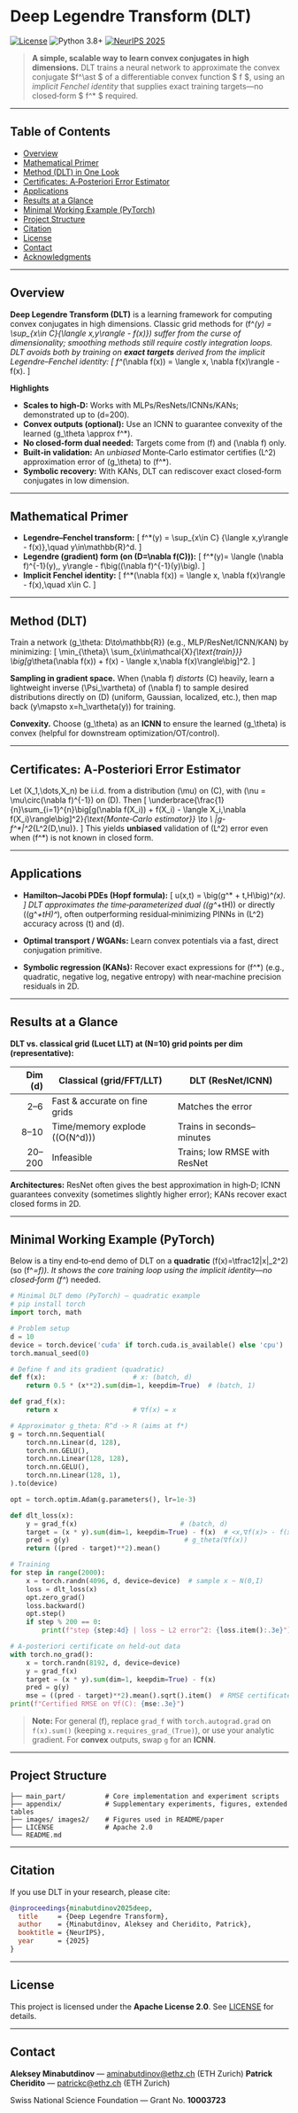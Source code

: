 # Deep Legendre Transform (DLT)

[![License](https://img.shields.io/badge/License-Apache%202.0-blue.svg)](LICENSE)
![Python 3.8+](https://img.shields.io/badge/Python-3.8%2B-blue)
[![NeurIPS 2025](https://img.shields.io/badge/NeurIPS-2025-purple.svg)](https://neurips.cc/)

> **A simple, scalable way to learn convex conjugates in high dimensions.**
> DLT trains a neural network to approximate the convex conjugate $f^\ast $ of a differentiable convex function $ f $, using an *implicit Fenchel identity* that supplies exact training targets—no closed‑form $ f^* $ required.

---

## Table of Contents

* [Overview](#overview)
* [Mathematical Primer](#mathematical-primer)
* [Method (DLT) in One Look](#method-dlt-in-one-look)
* [Certificates: A‑Posteriori Error Estimator](#certificates-a-posteriori-error-estimator)
* [Applications](#applications)
* [Results at a Glance](#results-at-a-glance)
* [Minimal Working Example (PyTorch)](#minimal-working-example-pytorch)
* [Project Structure](#project-structure)
* [Citation](#citation)
* [License](#license)
* [Contact](#contact)
* [Acknowledgments](#acknowledgments)

---

## Overview

**Deep Legendre Transform (DLT)** is a learning framework for computing convex conjugates in high dimensions.
Classic grid methods for \(f^*(y) = \sup_{x\in C}{\langle x,y\rangle - f(x)}\) suffer from the curse of dimensionality; smoothing methods still require costly integration loops. DLT avoids both by training on **exact targets** derived from the *implicit* Legendre–Fenchel identity:
\[
f^*(\nabla f(x)) = \langle x, \nabla f(x)\rangle - f(x).
\]

**Highlights**

* **Scales to high‑D:** Works with MLPs/ResNets/ICNNs/KANs; demonstrated up to (d=200).
* **Convex outputs (optional):** Use an ICNN to guarantee convexity of the learned \(g_\theta \approx f^*\).
* **No closed‑form dual needed:** Targets come from (f) and (\nabla f) only.
* **Built‑in validation:** An *unbiased* Monte‑Carlo estimator certifies \(L^2\) approximation error of \(g_\theta\) to \(f^*\).
* **Symbolic recovery:** With KANs, DLT can rediscover exact closed‑form conjugates in low dimension.

---

## Mathematical Primer

* **Legendre–Fenchel transform:**
  \[
  f^*(y) = \sup_{x\in C} {\langle x,y\rangle - f(x)},\quad y\in\mathbb{R}^d.
  \]
* **Legendre (gradient) form (on (D=\nabla f(C))):**
  \[
  f^*(y)= \langle (\nabla f)^{-1}(y),, y\rangle - f\big((\nabla f)^{-1}(y)\big).
  \]
* **Implicit Fenchel identity:**
  \[
  f^*(\nabla f(x)) = \langle x, \nabla f(x)\rangle - f(x),\quad x\in C.
  \]

---

## Method (DLT) 

Train a network (g_\theta: D\to\mathbb{R}) (e.g., MLP/ResNet/ICNN/KAN) by minimizing:
[
\min_{\theta}\ \sum_{x\in\mathcal{X}*{\text{train}}}
\big[g*\theta(\nabla f(x)) + f(x) - \langle x,\nabla f(x)\rangle\big]^2.
]

**Sampling in gradient space.** When \(\nabla f\) *distorts* \(C\) heavily, learn a lightweight inverse \(\Psi_\vartheta\) of \(\nabla f\) to sample desired distributions directly on (D) (uniform, Gaussian, localized, etc.), then map back (y\mapsto x=h_\vartheta(y)) for training.

**Convexity.** Choose \(g_\theta\) as an **ICNN** to ensure the learned \(g_\theta\) is convex (helpful for downstream optimization/OT/control).

---

## Certificates: A‑Posteriori Error Estimator

Let (X_1,\dots,X_n) be i.i.d. from a distribution (\mu) on (C), with (\nu = \mu\circ(\nabla f)^{-1}) on (D). Then
[
\underbrace{\frac{1}{n}\sum_{i=1}^{n}\big[g(\nabla f(X_i)) + f(X_i) - \langle X_i,\nabla f(X_i)\rangle\big]^2}_{\text{Monte‑Carlo estimator}}
\to \ |g-f^*|^2_{L^2(D,\nu)}.
]
This yields **unbiased** validation of (L^2) error even when (f^*) is not known in closed form.

---

## Applications

* **Hamilton–Jacobi PDEs (Hopf formula):**
  [
  u(x,t) = \big(g^* + t,H\big)^*(x).
  ]
  DLT approximates the time‑parameterized dual ((g^*+tH)) or directly ((g^*+tH)^*), often outperforming residual‑minimizing PINNs in (L^2) accuracy across (t) and (d).

* **Optimal transport / WGANs:** Learn convex potentials via a fast, direct conjugation primitive.

* **Symbolic regression (KANs):** Recover exact expressions for (f^*) (e.g., quadratic, negative log, negative entropy) with near‑machine precision residuals in 2D.

---

## Results at a Glance

**DLT vs. classical grid (Lucet LLT) at (N=10) grid points per dim (representative):**

| Dim (d) | Classical (grid/FFT/LLT)       | DLT (ResNet/ICNN)                 |
| ------: | ------------------------------ | --------------------------------- | 
|     2–6 | Fast & accurate on fine grids  | Matches the error                 | 
|    8–10 | Time/memory explode ((O(N^d))) | Trains in seconds–minutes         |
|  20–200 | Infeasible                     | Trains; low RMSE with ResNet      | 


**Architectures:** ResNet often gives the best approximation in high‑D; ICNN guarantees convexity (sometimes slightly higher error); KANs recover exact closed forms in 2D.

---

## Minimal Working Example (PyTorch)

Below is a tiny end‑to‑end demo of DLT on a **quadratic** (f(x)=\tfrac12|x|_2^2) (so (f^*=f)). It shows the core training loop using the implicit identity—no closed‑form (f^*) needed.

```python
# Minimal DLT demo (PyTorch) — quadratic example
# pip install torch
import torch, math

# Problem setup
d = 10
device = torch.device('cuda' if torch.cuda.is_available() else 'cpu')
torch.manual_seed(0)

# Define f and its gradient (quadratic)
def f(x):                      # x: (batch, d)
    return 0.5 * (x**2).sum(dim=1, keepdim=True)  # (batch, 1)

def grad_f(x):
    return x                   # ∇f(x) = x

# Approximator g_theta: R^d -> R (aims at f*)
g = torch.nn.Sequential(
    torch.nn.Linear(d, 128),
    torch.nn.GELU(),
    torch.nn.Linear(128, 128),
    torch.nn.GELU(),
    torch.nn.Linear(128, 1),
).to(device)

opt = torch.optim.Adam(g.parameters(), lr=1e-3)

def dlt_loss(x):
    y = grad_f(x)                          # (batch, d)
    target = (x * y).sum(dim=1, keepdim=True) - f(x)  # <x,∇f(x)> - f(x)
    pred = g(y)                             # g_theta(∇f(x))
    return ((pred - target)**2).mean()

# Training
for step in range(2000):
    x = torch.randn(4096, d, device=device)  # sample x ~ N(0,I)
    loss = dlt_loss(x)
    opt.zero_grad()
    loss.backward()
    opt.step()
    if step % 200 == 0:
        print(f"step {step:4d} | loss ~ L2 error^2: {loss.item():.3e}")

# A‑posteriori certificate on held‑out data
with torch.no_grad():
    x = torch.randn(8192, d, device=device)
    y = grad_f(x)
    target = (x * y).sum(dim=1, keepdim=True) - f(x)
    pred = g(y)
    mse = ((pred - target)**2).mean().sqrt().item()  # RMSE certificate
print(f"Certified RMSE on ∇f(C): {mse:.3e}")
```

> **Note:** For general (f), replace `grad_f` with `torch.autograd.grad` on `f(x).sum()` (keeping `x.requires_grad_(True)`), or use your analytic gradient. For **convex** outputs, swap `g` for an **ICNN**.

---

## Project Structure

```
├── main_part/          # Core implementation and experiment scripts
├── appendix/           # Supplementary experiments, figures, extended tables
├── images/ images2/    # Figures used in README/paper
├── LICENSE             # Apache 2.0
└── README.md
```

---

## Citation

If you use DLT in your research, please cite:

```bibtex
@inproceedings{minabutdinov2025deep,
  title     = {Deep Legendre Transform},
  author    = {Minabutdinov, Aleksey and Cheridito, Patrick},
  booktitle = {NeurIPS},
  year      = {2025}
}
```

---

## License

This project is licensed under the **Apache License 2.0**. See [LICENSE](LICENSE) for details.

---

## Contact

**Aleksey Minabutdinov** — [aminabutdinov@ethz.ch](mailto:aminabutdinov@ethz.ch) (ETH Zurich)
**Patrick Cheridito** — [patrickc@ethz.ch](mailto:patrickc@ethz.ch) (ETH Zurich)

Swiss National Science Foundation — Grant No. **10003723**








